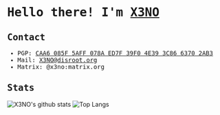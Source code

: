 <samp>

# Hello there! I'm <a href="https://github.com/X3NOOO">X3NO</a>

## Contact
- PGP: <a href="https://raw.githubusercontent.com/X3NOOO/X3NOOO/main/public.asc">CAA6 085F 5AFF 078A ED7F 39F0 4E39 3C86 6370 2AB3</a>
- Mail: <a href="mailto:X3NO@disroot.org">X3NO@disroot.org</a>
- Matrix: @x3no:matrix.org

## Stats
</samp>

![X3NO's github stats](https://github-readme-stats.vercel.app/api?username=X3NOOO&show_icons=true&theme=github_dark&count_private=true)
![Top Langs](https://github-readme-stats.vercel.app/api/top-langs/?username=X3NOOO&layout=compact&theme=github_dark&count_private=true)
